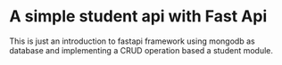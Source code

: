 # A simple student api with Fast Api 
This is just an introduction to fastapi framework using mongodb as database and implementing a CRUD operation based a student module.

